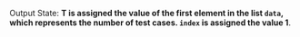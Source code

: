 Output State: **T is assigned the value of the first element in the list `data`, which represents the number of test cases. `index` is assigned the value 1**.